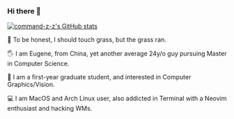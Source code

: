 ### Hi there 👋

[![command-z-z's GitHub stats](https://github-readme-stats.vercel.app/api?username=command-z-z&show_icons=true&bg_color=303446&text_color=c6d0f5&icon_color=ca9ee6&title_color=81c8be)](https://github.com/command-z-z)

<!-- [![Top Langs](https://github-readme-stats.vercel.app/api/top-langs/?username=command-z-z&bg_color=303446&text_color=c6d0f5&icon_color=ca9ee6&title_color=81c8be)](https://github.com/command-z-z) -->

<!-- **command-z-z/command-z-z** is a ✨ _special_ ✨ repository because its `README.md` (this file) appears on your GitHub profile. -->

🧘 To be honest, I should touch grass, but the grass ran.

🖐️ I am Eugene, from China, yet another average 24y/o guy pursuing  Master in Computer Science.

🤖 I am a first-year graduate student, and interested in Computer Graphics/Vision.

💻 I am MacOS and Arch Linux user, also addicted in Terminal with a Neovim enthusiast and hacking WMs. 
